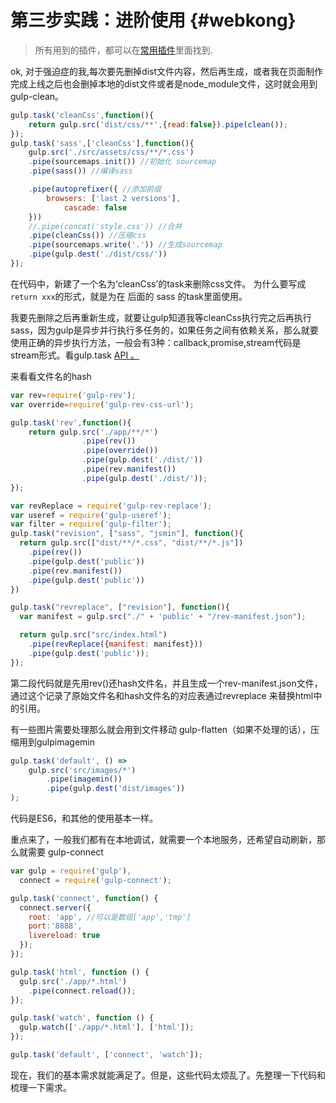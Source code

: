# 第三步实践：进阶使用 {#webkong}

> 所有用到的插件，都可以在[常用插件](/common-plugin.md)里面找到.

ok, 对于强迫症的我,每次要先删掉dist文件内容，然后再生成，或者我在页面制作完成上线之后也会删掉本地的dist文件或者是node\_module文件，这时就会用到 gulp-clean。

```js
gulp.task('cleanCss',function(){
    return gulp.src('dist/css/**',{read:false}).pipe(clean());
});
gulp.task('sass',['cleanCss'],function(){
    gulp.src('./src/assets/css/**/*.css')
    .pipe(sourcemaps.init()) //初始化 sourcemap
    .pipe(sass()) //编译sass

    .pipe(autoprefixer({ //添加前缀
        browsers: ['last 2 versions'],
            cascade: false
    }))
    //.pipe(concat('style.css')) //合并
    .pipe(cleanCss()) //压缩css
    .pipe(sourcemaps.write('.')) //生成sourcemap
    .pipe(gulp.dest('./dist/css/'))
});
```

在代码中，新建了一个名为‘cleanCss’的task来删除css文件。 为什么要写成 `return xxx`的形式，就是为在 后面的 sass 的task里面使用。

我要先删除之后再重新生成，就要让gulp知道我等cleanCss执行完之后再执行sass，因为gulp是异步并行执行多任务的，如果任务之间有依赖关系，那么就要使用正确的异步执行方法，一般会有3种：callback,promise,stream代码是stream形式。看gulp.task [API 。](/gulp-api.md)

来看看文件名的hash

```js
var rev=require('gulp-rev');
var override=require('gulp-rev-css-url');

gulp.task('rev',function(){
    return gulp.src('./app/**/*')
                .pipe(rev())
                .pipe(override())
                .pipe(gulp.dest('./dist/'))
                .pipe(rev.manifest())
                .pipe(gulp.dest('./dist/'));
});
```

```js
var revReplace = require('gulp-rev-replace');
var useref = require('gulp-useref');
var filter = require('gulp-filter');
gulp.task("revision", ["sass", "jsmin"], function(){
  return gulp.src(["dist/**/*.css", "dist/**/*.js"])
    .pipe(rev())
    .pipe(gulp.dest('public'))
    .pipe(rev.manifest())
    .pipe(gulp.dest('public'))
})

gulp.task("revreplace", ["revision"], function(){
  var manifest = gulp.src("./" + 'public' + "/rev-manifest.json");

  return gulp.src("src/index.html")
    .pipe(revReplace({manifest: manifest}))
    .pipe(gulp.dest('public'));
});
```

第二段代码就是先用rev\(\)还hash文件名，并且生成一个rev-manifest.json文件， 通过这个记录了原始文件名和hash文件名的对应表通过revreplace 来替换html中的引用。

有一些图片需要处理那么就会用到文件移动 gulp-flatten（如果不处理的话），压缩用到gulpimagemin

```js
gulp.task('default', () =>
    gulp.src('src/images/*')
        .pipe(imagemin())
        .pipe(gulp.dest('dist/images'))
);
```

代码是ES6，和其他的使用基本一样。

重点来了，一般我们都有在本地调试，就需要一个本地服务，还希望自动刷新，那么就需要 gulp-connect

```js
var gulp = require('gulp'),
  connect = require('gulp-connect');

gulp.task('connect', function() {
  connect.server({
    root: 'app', //可以是数组['app','tmp']
    port:'8888',
    livereload: true
  });
});

gulp.task('html', function () {
  gulp.src('./app/*.html')
    .pipe(connect.reload());
});

gulp.task('watch', function () {
  gulp.watch(['./app/*.html'], ['html']);
});

gulp.task('default', ['connect', 'watch']);
```

现在，我们的基本需求就能满足了。但是，这些代码太烦乱了。先整理一下代码和梳理一下需求。



